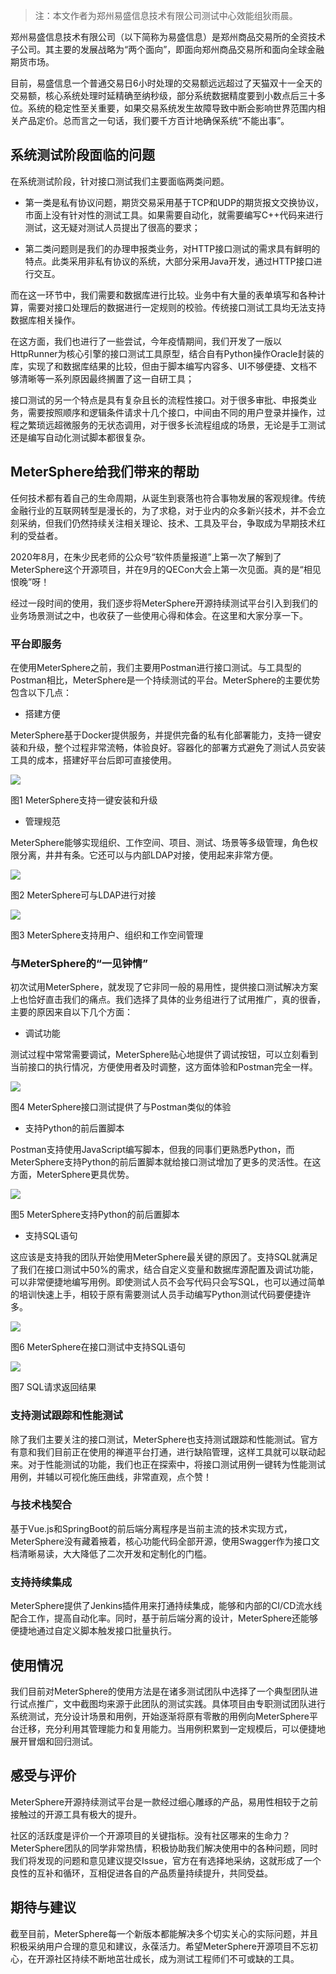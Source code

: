 > 注：本文作者为郑州易盛信息技术有限公司测试中心效能组狄雨晨。

郑州易盛信息技术有限公司（以下简称为易盛信息）是郑州商品交易所的全资技术子公司。其主要的发展战略为“两个面向”，即面向郑州商品交易所和面向全球金融期货市场。

目前，易盛信息一个普通交易日6小时处理的交易额远远超过了天猫双十一全天的交易额，核心系统处理时延精确至纳秒级，部分系统数据精度要到小数点后三十多位。系统的稳定性至关重要，如果交易系统发生故障导致中断会影响世界范围内相关产品定价。总而言之一句话，我们要千方百计地确保系统“不能出事”。

## 系统测试阶段面临的问题

在系统测试阶段，针对接口测试我们主要面临两类问题。

- 第一类是私有协议问题，期货交易采用基于TCP和UDP的期货报文交换协议，市面上没有针对性的测试工具。如果需要自动化，就需要编写C++代码来进行测试，这无疑对测试人员提出了很高的要求；

- 第二类问题则是我们的办理申报类业务，对HTTP接口测试的需求具有鲜明的特点。此类采用非私有协议的系统，大部分采用Java开发，通过HTTP接口进行交互。

而在这一环节中，我们需要和数据库进行比较。业务中有大量的表单填写和各种计算，需要对接口处理后的数据进行一定规则的校验。传统接口测试工具均无法支持数据库相关操作。

在这方面，我们也进行了一些尝试，今年疫情期间，我们开发了一版以HttpRunner为核心引擎的接口测试工具原型，结合自有Python操作Oracle封装的库，实现了和数据库结果的比较，但由于脚本编写内容多、UI不够便捷、文档不够清晰等一系列原因最终搁置了这一自研工具；

接口测试的另一个特点是具有复杂且长的流程性接口。对于很多审批、申报类业务，需要按照顺序和逻辑条件请求十几个接口，中间由不同的用户登录并操作，过程之繁琐远超微服务的无状态调用，对于很多长流程组成的场景，无论是手工测试还是编写自动化测试脚本都很复杂。

## MeterSphere给我们带来的帮助

任何技术都有着自己的生命周期，从诞生到衰落也符合事物发展的客观规律。传统金融行业的互联网转型是漫长的，为了求稳，对于业内的众多新兴技术，并不会立刻采纳，但我们仍然持续关注相关理论、技术、工具及平台，争取成为早期技术红利的受益者。

2020年8月，在朱少民老师的公众号“软件质量报道”上第一次了解到了MeterSphere这个开源项目，并在9月的QECon大会上第一次见面。真的是“相见恨晚”呀！

经过一段时间的使用，我们逐步将MeterSphere开源持续测试平台引入到我们的业务场景测试之中，也收获了一些使用心得和体会。在这里和大家分享一下。

### 平台即服务

在使用MeterSphere之前，我们主要用Postman进行接口测试。与工具型的Postman相比，MeterSphere是一个持续测试的平台。MeterSphere的主要优势包含以下几点：

- 搭建方便

MeterSphere基于Docker提供服务，并提供完备的私有化部署能力，支持一键安装和升级，整个过程非常流畅，体验良好。容器化的部署方式避免了测试人员安装工具的成本，搭建好平台后即可直接使用。

![](../img/case_studies/esunny/1.png)

图1 MeterSphere支持一键安装和升级

- 管理规范

MeterSphere能够实现组织、工作空间、项目、测试、场景等多级管理，角色权限分离，井井有条。它还可以与内部LDAP对接，使用起来非常方便。

![](../img/case_studies/esunny/2.png)

图2 MeterSphere可与LDAP进行对接

![](../img/case_studies/esunny/3.png)

图3 MeterSphere支持用户、组织和工作空间管理

### 与MeterSphere的“一见钟情”

初次试用MeterSphere，就发现了它非同一般的易用性，提供接口测试解决方案上也恰好直击我们的痛点。我们选择了具体的业务组进行了试用推广，真的很香，主要的原因来自以下几个方面：

- 调试功能

测试过程中常常需要调试，MeterSphere贴心地提供了调试按钮，可以立刻看到当前接口的执行情况，方便使用者及时调整，这方面体验和Postman完全一样。

![](../img/case_studies/esunny/4.png)

图4 MeterSphere接口测试提供了与Postman类似的体验

- 支持Python的前后置脚本

Postman支持使用JavaScript编写脚本，但我的同事们更熟悉Python，而MeterSphere支持Python的前后置脚本就给接口测试增加了更多的灵活性。在这方面，MeterSphere更具优势。

![](../img/case_studies/esunny/5.png)

图5 MeterSphere支持Python的前后置脚本

- 支持SQL语句

这应该是支持我的团队开始使用MeterSphere最关键的原因了。支持SQL就满足了我们在接口测试中50%的需求，结合自定义变量和数据库源配置及调试功能，可以非常便捷地编写用例。即使测试人员不会写代码只会写SQL，也可以通过简单的培训快速上手，相较于原有需要测试人员手动编写Python测试代码要便捷许多。

![](../img/case_studies/esunny/6.png)

图6 MeterSphere在接口测试中支持SQL语句

![](../img/case_studies/esunny/6.png)

图7 SQL请求返回结果

### 支持测试跟踪和性能测试

除了我们主要关注的接口测试，MeterSphere也支持测试跟踪和性能测试。官方有意和我们目前正在使用的禅道平台打通，进行缺陷管理，这样工具就可以联动起来。对于性能测试的功能，我们也正在探索中，将接口测试用例一键转为性能测试用例，并辅以可视化施压曲线，非常直观，点个赞！

### 与技术栈契合

基于Vue.js和SpringBoot的前后端分离程序是当前主流的技术实现方式，MeterSphere没有藏着掖着，核心功能代码全部开源，使用Swagger作为接口文档清晰易读，大大降低了二次开发和定制化的门槛。

### 支持持续集成

MeterSphere提供了Jenkins插件用来打通持续集成，能够和内部的CI/CD流水线配合工作，提高自动化率。同时，基于前后端分离的设计，MeterSphere还能够便捷地通过自定义脚本触发接口批量执行。

## 使用情况

我们目前对MeterSphere的使用方法是在诸多测试团队中选择了一个典型团队进行试点推广，文中截图均来源于此团队的测试实践。具体项目由专职测试团队进行系统测试，充分设计场景和用例，开始逐渐将原有零散的用例向MeterSphere平台迁移，充分利用其管理能力和复用能力。当用例积累到一定规模后，可以便捷地展开冒烟和回归测试。

## 感受与评价

MeterSphere开源持续测试平台是一款经过细心雕琢的产品，易用性相较于之前接触过的开源工具有极大的提升。

社区的活跃度是评价一个开源项目的关键指标。没有社区哪来的生命力？MeterSphere团队的同学非常热情，积极协助我们解决使用中的各种问题，同时我们将发现的问题和意见建议提交Issue，官方在有选择地采纳，这就形成了一个良性的互补和循环，互相促进各自的产品质量持续提升，共同受益。

## 期待与建议

截至目前，MeterSphere每一个新版本都能解决多个切实关心的实际问题，并且积极采纳用户合理的意见和建议，永葆活力。希望MeterSphere开源项目不忘初心，在开源社区持续不断地茁壮成长，成为测试工程师们不可或缺的工具。
